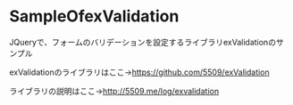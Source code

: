 SampleOfexValidation
====================

JQueryで、フォームのバリデーションを設定するライブラリexValidationのサンプル

exValidationのライブラリはここ→https://github.com/5509/exValidation

ライブラリの説明はここ→http://5509.me/log/exvalidation


